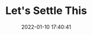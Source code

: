 ---
date: 2022-01-10 17:40:41
link:
  source: pocket
  source_url: https://getpocket.com
  text: Let's Settle This
  url: https://neal.fun/lets-settle-this/
source: pocket
syndicated:
- type: pocket
  url: https://neal.fun/lets-settle-this/
- type: mastodon
  url: https://mastodon.technology/users/roytang/statuses/107599411877536819
- type: twitter
  url: https://twitter.com/roytang/status/1480596671901753347/
title: Let's Settle This
---